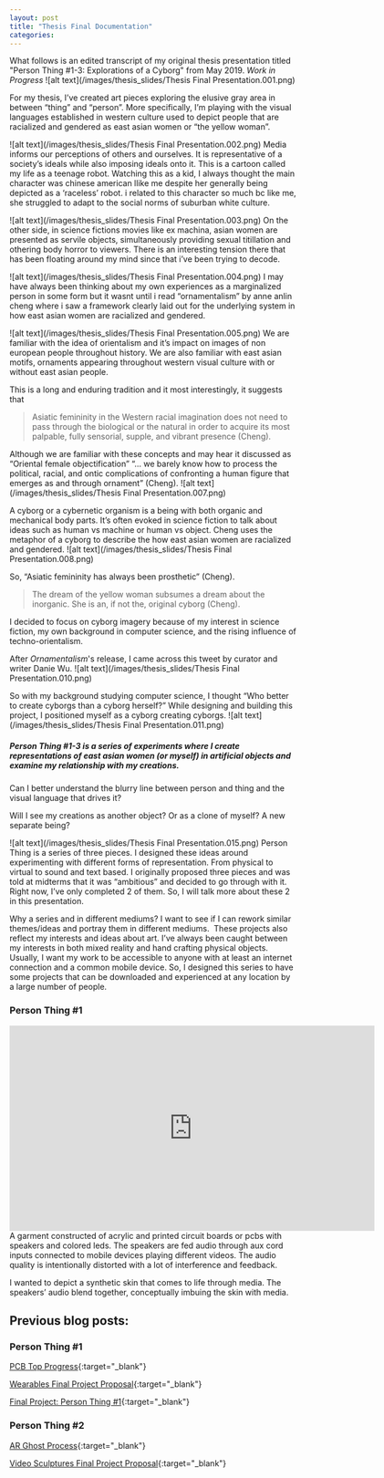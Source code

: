 ```yaml
---
layout: post
title: "Thesis Final Documentation"
categories: 
---
```


What follows is an edited transcript of my original thesis presentation titled "Person Thing #1-3: Explorations of a Cyborg" from May 2019. *Work in Progress*
![alt text](/images/thesis_slides/Thesis Final Presentation.001.png)

For my thesis, I’ve created art pieces exploring the elusive gray area in between “thing” and “person”. 
More specifically, I’m playing with the visual languages established in western culture used to depict people that are racialized and gendered as east asian women or “the yellow woman”.

![alt text](/images/thesis_slides/Thesis Final Presentation.002.png)
Media informs our perceptions of others and ourselves.
It is representative of a society’s ideals while also imposing ideals onto it.
This is a cartoon called my life as a teenage robot. Watching this as a kid, I always thought the main character was chinese american llike me despite her generally being depicted as a ‘raceless’ robot.
i related to this character so much bc like me, she struggled to adapt to the social norms of suburban white culture.

![alt text](/images/thesis_slides/Thesis Final Presentation.003.png)
On the other side, in science fictions movies like ex machina, asian women are presented as servile objects, simultaneously providing sexual titillation and othering body horror to viewers.
There is an interesting tension there that has been floating around my mind since that i’ve been trying to decode.

![alt text](/images/thesis_slides/Thesis Final Presentation.004.png)
I may have always been thinking about my own experiences as a marginalized person in some form but it wasnt until i read “ornamentalism” by anne anlin cheng where i saw a framework clearly laid out for the underlying system in how east asian women are racialized and gendered.

![alt text](/images/thesis_slides/Thesis Final Presentation.005.png)
We are familiar with the idea of orientalism and it’s impact on images of non european people throughout history. We are also familiar with east asian motifs, ornaments appearing throughout western visual culture with or without east asian people. 

This is a long and enduring tradition and it most interestingly, it suggests that
> Asiatic femininity in the Western racial imagination does not need to pass through the biological or the natural in order to acquire its most palpable, fully sensorial, supple, and vibrant presence (Cheng).

Although we are familiar with these concepts and may hear it discussed as “Oriental female objectification” “… we barely know how to process the political, racial, and ontic complications of confronting a human figure that emerges as and through ornament” (Cheng).
![alt text](/images/thesis_slides/Thesis Final Presentation.007.png)

A cyborg or a cybernetic organism is a being with both organic and mechanical body parts. 
It’s often evoked in science fiction to talk about ideas such as human vs machine or human vs object.
Cheng uses the metaphor of a cyborg to describe the how east asian women are racialized and gendered.
![alt text](/images/thesis_slides/Thesis Final Presentation.008.png)

So, “Asiatic femininity has always been prosthetic” (Cheng).

>The dream of the yellow woman subsumes a dream about the inorganic. She is an, if not the, original cyborg (Cheng).

I decided to focus on cyborg imagery because of my interest in science fiction, my own background in computer science, and the rising influence of techno-orientalism.

After *Ornamentalism*'s release, I came across this tweet by curator and writer Danie Wu.
![alt text](/images/thesis_slides/Thesis Final Presentation.010.png)

So with my background studying computer science, I thought “Who better to create cyborgs than a cyborg herself?” While designing and building this project, I positioned myself as a cyborg creating cyborgs.
![alt text](/images/thesis_slides/Thesis Final Presentation.011.png)

##### Person Thing #1-3 is a series of experiments where I create representations of east asian women (or myself) in artificial objects and examine my relationship with my creations. #####

Can I better understand the blurry line between person and thing and the visual language that drives it?

Will I see my creations as another object? Or as a clone of myself? A new separate being?

![alt text](/images/thesis_slides/Thesis Final Presentation.015.png)
Person Thing is a series of three pieces. 
I designed these ideas around experimenting with different forms of representation. From physical to virtual to sound and text based.
I originally proposed three pieces and was told at midterms that it was “ambitious” and decided to go through with it. Right now, I’ve only completed 2 of them. So, I will talk more about these 2 in this presentation.

Why a series and in different mediums?
I want to see if I can rework similar themes/ideas and portray them in different mediums.  These projects also reflect my interests and ideas about art. I’ve always been caught between my interests in both mixed reality and hand crafting physical objects.
Usually, I want my work to be accessible to anyone with at least an internet connection and a common mobile device. So, I designed this series to have some projects that can be downloaded and experienced at any location by a large number of people.

### Person Thing #1 ###
<iframe src="https://player.vimeo.com/video/335928201" width="640" height="360" frameborder="0" allow="autoplay; fullscreen" allowfullscreen></iframe>
A garment constructed of acrylic and printed circuit boards or pcbs with speakers and colored leds. The speakers are fed audio through aux cord inputs connected to mobile devices playing different videos. The audio quality is intentionally distorted with a lot of interference and feedback.

I wanted to depict a synthetic skin that comes to life through media. The speakers’ audio blend together, conceptually imbuing the skin with media.

## Previous blog posts: ##
### Person Thing #1 ###
[PCB Top Progress](https://blog.jzhong.today/wearables/PCB-Top-Progress/){:target="_blank"}

[Wearables Final Project Proposal](https://blog.jzhong.today/wearables/Wearables-Final-Proposal/){:target="_blank"}

[Final Project: Person Thing #1](https://blog.jzhong.today/wearables/Person-Thing-1/){:target="_blank"}

### Person Thing #2 ###
[AR Ghost Process](https://blog.jzhong.today/videosculpture/AR-Ghost-Progress/){:target="_blank"}

[Video Sculptures Final Project Proposal](https://blog.jzhong.today/videosculpture/Final-Project-Proposal/){:target="_blank"}